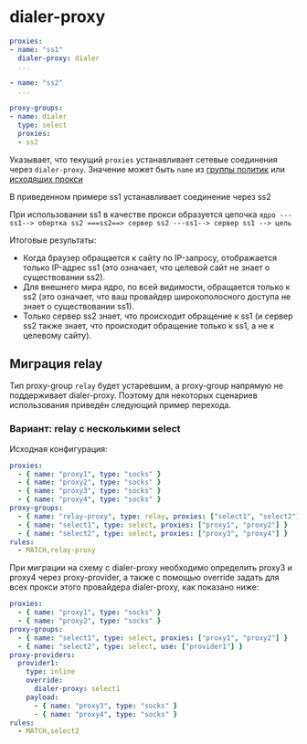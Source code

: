 # dialer-proxy

```{.yaml linenums="1"}
proxies:
- name: "ss1"
  dialer-proxy: dialer
  ...

- name: "ss2"
  ...

proxy-groups:
- name: dialer
  type: select
  proxies:
  - ss2
```

Указывает, что текущий `proxies` устанавливает сетевые соединения через `dialer-proxy`. Значение может быть `name` из [группы политик](../proxy-groups/index.md) или [исходящих прокси](../proxies/index.md)

В приведенном примере ss1 устанавливает соединение через ss2

При использовании ss1 в качестве прокси образуется цепочка `ядро ---ss1--> обертка ss2 ===ss2==> сервер ss2 ---ss1--> сервер ss1 --> цель` 

Итоговые результаты:

  * Когда браузер обращается к сайту по IP-запросу, отображается только IP-адрес ss1 (это означает, что целевой сайт не знает о существовании ss2).
  * Для внешнего мира ядро, по всей видимости, обращается только к ss2 (это означает, что ваш провайдер широкополосного доступа не знает о существовании ss1).
  * Только сервер ss2 знает, что происходит обращение к ss1 (и сервер ss2 также знает, что происходит обращение только к ss1, а не к целевому сайту).

## Миграция relay

Тип proxy-group `relay` будет устаревшим, а proxy-group напрямую не поддерживает dialer-proxy. Поэтому для некоторых сценариев использования приведён следующий пример перехода.

### Вариант: relay с несколькими select

Исходная конфигурация:

```{.yaml linenums="1"}
proxies:
  - { name: "proxy1", type: "socks" }
  - { name: "proxy2", type: "socks" }
  - { name: "proxy3", type: "socks" }
  - { name: "proxy4", type: "socks" }
proxy-groups:
  - { name: "relay-proxy", type: relay, proxies: ["select1", "select2"] }
  - { name: "select1", type: select, proxies: ["proxy1", "proxy2"] }
  - { name: "select2", type: select, proxies: ["proxy3", "proxy4"] }
rules:
  - MATCH,relay-proxy
```

При миграции на схему с dialer-proxy необходимо определить proxy3 и proxy4 через proxy-provider, а также с помощью override задать для всех прокси этого провайдера dialer-proxy, как показано ниже:

```{.yaml linenums="1"}
proxies:
  - { name: "proxy1", type: "socks" }
  - { name: "proxy2", type: "socks" }
proxy-groups:
  - { name: "select1", type: select, proxies: ["proxy1", "proxy2"] }
  - { name: "select2", type: select, use: ["provider1"] }
proxy-providers:
  provider1:
    type: inline
    override:
      dialer-proxy: select1
    payload:
      - { name: "proxy3", type: "socks" }
      - { name: "proxy4", type: "socks" }
rules:
  - MATCH,select2
```
